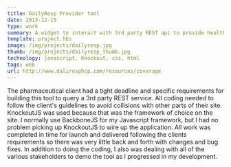 ```yaml
---
title: DailyResp Provider tool 
date: 2013-12-15
type: work
summary: A widget to interact with 3rd party REST api to provide health care provider data. 
template: project.hbs
image: /img/projects/dailyresp.jpg
thumb: /img/projects/dailyresp_thumb.jpg
technology: javascript, Knockout, css, html
tags: web
url: http://www.daliresphcp.com/resources/coverage 
---
```

The pharmaceutical client had a tight deadline and specific requirements for building this tool to query a 3rd party REST service. All coding needed to follow the client's guidelines to avoid collisions with other parts of their site. KnockoutJS was used because that was the framework of choice on the site. I normally use BackboneJS for my Javascript framework, but I had no problem picking up KnockoutJS to wire up the application. All work was completed in time for launch and delivered
following the clients requirements so there was very little back and forth with changes and bug fixes. In addition to doing the coding, I also was dealing with all of the various stakeholders to demo the tool as I progressed in my development. 

